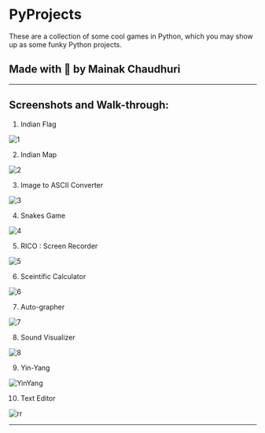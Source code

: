 
# PyProjects


These are a collection of some cool games in Python, which you may show up as some funky Python projects. 

## Made with 💜 by Mainak Chaudhuri




<hr>

## Screenshots and Walk-through: 

1. Indian Flag

![1](https://user-images.githubusercontent.com/64016811/117139251-a7317480-adc9-11eb-8d2d-97de6e034c87.gif)


2. Indian Map 


![2](https://user-images.githubusercontent.com/64016811/117139587-0c856580-adca-11eb-931e-57a5b06a77e3.gif)


3. Image to ASCII Converter

![3](https://user-images.githubusercontent.com/64016811/117139763-3e96c780-adca-11eb-9e66-054df466b530.png)


4. Snakes Game

![4](https://user-images.githubusercontent.com/64016811/117139783-43f41200-adca-11eb-97f2-65b2ac58d025.jpg)


5. RICO : Screen Recorder

![5](https://user-images.githubusercontent.com/64016811/117139794-48b8c600-adca-11eb-98d2-b2520032f618.jpg)


6. Sceintific Calculator

![6](https://user-images.githubusercontent.com/64016811/117139817-4ce4e380-adca-11eb-9e63-17073e1ab431.jpg)


7. Auto-grapher

![7](https://user-images.githubusercontent.com/64016811/117139834-52422e00-adca-11eb-9108-c7c4097fa8e4.gif)


8. Sound Visualizer

![8](https://user-images.githubusercontent.com/64016811/117139844-566e4b80-adca-11eb-8a01-c4de1e94b878.gif)


9. Yin-Yang

![YinYang](https://user-images.githubusercontent.com/64016811/115610874-1063b300-a307-11eb-8df4-3cae82682a74.gif)

10. Text Editor

![rr](https://user-images.githubusercontent.com/64016811/116501903-ada68480-a8cf-11eb-8d05-cc62c44c23b9.jpg)


<hr>
